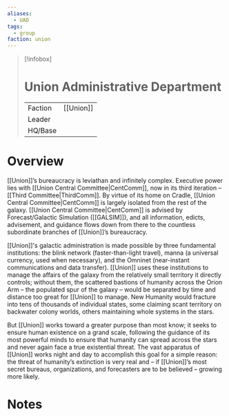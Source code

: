 ```yaml
---
aliases:
  - UAD
tags:
  - group
faction: union
---
```

> [!infobox] 
> # Union Administrative Department
> | | |
> | ---- | ---- |
> | Faction | [[Union]] |
> | Leader |  |
> | HQ/Base | |


# Overview
[[Union]]’s bureaucracy is leviathan and infinitely complex. Executive power lies with [[Union Central Committee|CentComm]], now in its third iteration – [[Third Committee|ThirdComm]]. By virtue of its home on Cradle, [[Union Central Committee|CentComm]] is largely isolated from the rest of the galaxy. [[Union Central Committee|CentComm]] is advised by Forecast/Galactic Simulation ([[GALSIM]]), and all information, edicts, advisement, and guidance flows down from there to the countless subordinate branches of [[Union]]’s bureaucracy.

[[Union]]'s galactic administration is made possible by three fundamental institutions: the blink network (faster-than-light travel), manna (a universal currency, used when necessary), and the Omninet (near-instant communications and data transfer). [[Union]] uses these institutions to manage the affairs of the galaxy from the relatively small territory it directly controls; without them, the scattered bastions of humanity across the Orion Arm – the populated spur of the galaxy – would be separated by time and distance too great for [[Union]] to manage. New Humanity would fracture into tens of thousands of individual states, some claiming scant territory on backwater colony worlds, others maintaining whole systems in the stars.

But [[Union]] works toward a greater purpose than most know; it seeks to ensure human existence on a grand scale, following the guidance of its most powerful minds to ensure that humanity can spread across the stars and never again face a true existential threat. The vast apparatus of [[Union]] works night and day to accomplish this goal for a simple reason: the threat of humanity’s extinction is very real and – if [[Union]]’s most secret bureaus, organizations, and forecasters are to be believed – growing more likely.

# Notes